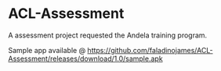 # ACL-Assessment
A assessment project requested the Andela training program.

Sample app available @ https://github.com/faladinojames/ACL-Assessment/releases/download/1.0/sample.apk
